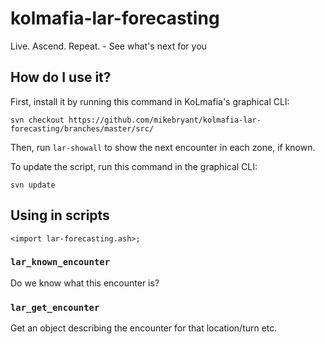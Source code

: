 # kolmafia-lar-forecasting
Live. Ascend. Repeat. - See what's next for you

## How do I use it?
First, install it by running this command in KoLmafia's graphical CLI:

```
svn checkout https://github.com/mikebryant/kolmafia-lar-forecasting/branches/master/src/
```

Then, run `lar-showall` to show the next encounter in each zone, if known.

To update the script, run this command in the graphical CLI:

```
svn update
```


## Using in scripts

`<import lar-forecasting.ash>;`

### `lar_known_encounter`

Do we know what this encounter is?

### `lar_get_encounter`

Get an object describing the encounter for that location/turn etc.
